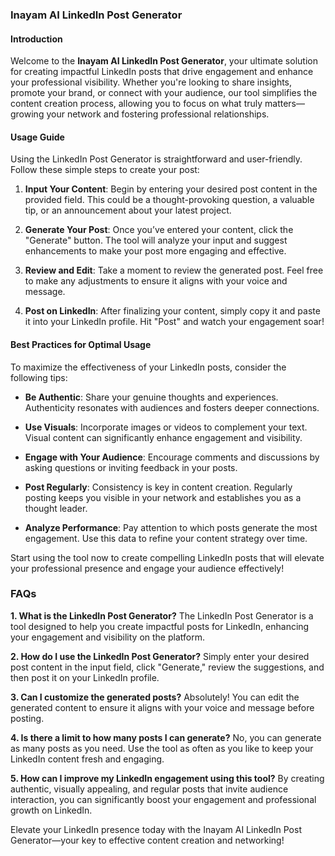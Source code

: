 ### Inayam AI LinkedIn Post Generator

#### Introduction
Welcome to the **Inayam AI LinkedIn Post Generator**, your ultimate solution for creating impactful LinkedIn posts that drive engagement and enhance your professional visibility. Whether you're looking to share insights, promote your brand, or connect with your audience, our tool simplifies the content creation process, allowing you to focus on what truly matters—growing your network and fostering professional relationships.

#### Usage Guide
Using the LinkedIn Post Generator is straightforward and user-friendly. Follow these simple steps to create your post:

1. **Input Your Content**: Begin by entering your desired post content in the provided field. This could be a thought-provoking question, a valuable tip, or an announcement about your latest project.
   
2. **Generate Your Post**: Once you’ve entered your content, click the "Generate" button. The tool will analyze your input and suggest enhancements to make your post more engaging and effective.

3. **Review and Edit**: Take a moment to review the generated post. Feel free to make any adjustments to ensure it aligns with your voice and message.

4. **Post on LinkedIn**: After finalizing your content, simply copy it and paste it into your LinkedIn profile. Hit "Post" and watch your engagement soar!

#### Best Practices for Optimal Usage
To maximize the effectiveness of your LinkedIn posts, consider the following tips:

- **Be Authentic**: Share your genuine thoughts and experiences. Authenticity resonates with audiences and fosters deeper connections.
  
- **Use Visuals**: Incorporate images or videos to complement your text. Visual content can significantly enhance engagement and visibility.

- **Engage with Your Audience**: Encourage comments and discussions by asking questions or inviting feedback in your posts.

- **Post Regularly**: Consistency is key in content creation. Regularly posting keeps you visible in your network and establishes you as a thought leader.

- **Analyze Performance**: Pay attention to which posts generate the most engagement. Use this data to refine your content strategy over time.

Start using the tool now to create compelling LinkedIn posts that will elevate your professional presence and engage your audience effectively!

### FAQs

**1. What is the LinkedIn Post Generator?**
The LinkedIn Post Generator is a tool designed to help you create impactful posts for LinkedIn, enhancing your engagement and visibility on the platform.

**2. How do I use the LinkedIn Post Generator?**
Simply enter your desired post content in the input field, click "Generate," review the suggestions, and then post it on your LinkedIn profile.

**3. Can I customize the generated posts?**
Absolutely! You can edit the generated content to ensure it aligns with your voice and message before posting.

**4. Is there a limit to how many posts I can generate?**
No, you can generate as many posts as you need. Use the tool as often as you like to keep your LinkedIn content fresh and engaging.

**5. How can I improve my LinkedIn engagement using this tool?**
By creating authentic, visually appealing, and regular posts that invite audience interaction, you can significantly boost your engagement and professional growth on LinkedIn.

Elevate your LinkedIn presence today with the Inayam AI LinkedIn Post Generator—your key to effective content creation and networking!